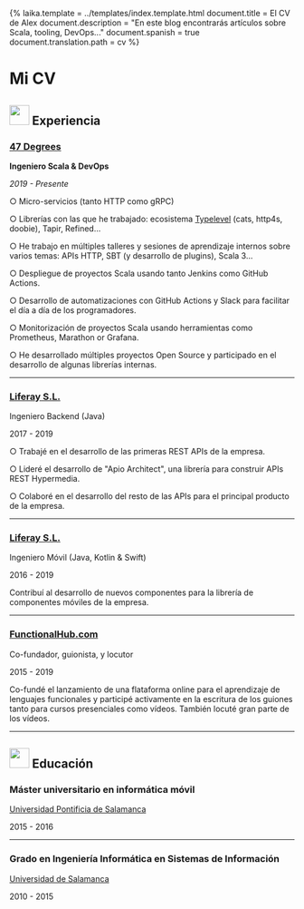 {%
	laika.template = ../templates/index.template.html
	document.title = El CV de Alex
	document.description = "En este blog encontrarás artículos sobre Scala, tooling, DevOps..."
	document.spanish = true
	document.translation.path = cv
%}

# Mi CV

## <img width="35" height="35" src="https://github.githubassets.com/images/icons/emoji/computer.png"> Experiencia

### <a href="https://www.47deg.com" target="_blank">47 Degrees</a>

<i class="fas fa-user-tag"></i> **Ingeniero Scala & DevOps**

<i class="fas fa-calendar-alt"></i> _2019 - Presente_

○ Micro-servicios (tanto HTTP como gRPC)

○ Librerías con las que he trabajado: ecosistema <a href="https://typelevel.org" rel="external" target="_blank">Typelevel</a> (cats, http4s, doobie), Tapir, Refined...

○ He trabajo en múltiples talleres y sesiones de aprendizaje internos sobre varios temas: APIs HTTP, SBT (y desarrollo de plugins), Scala 3...

○ Despliegue de proyectos Scala usando tanto Jenkins como GitHub Actions.

○ Desarrollo de automatizaciones con GitHub Actions y Slack para facilitar el día a día de los programadores.

○ Monitorización de proyectos Scala usando herramientas como Prometheus, Marathon or Grafana.

○ He desarrollado múltiples proyectos Open Source y participado en el desarrollo de algunas librerías internas.

---

### <a href="https://www.liferay.com" target="_blank">Liferay S.L.</a>

<i class="fas fa-user-tag"></i> Ingeniero Backend (Java)

<i class="fas fa-calendar-alt"></i> 2017 - 2019

○ Trabajé en el desarrollo de las primeras REST APIs de la empresa.

○ Lideré el desarrollo de "Apio Architect", una librería para construir APIs REST Hypermedia.

○ Colaboré en el desarrollo del resto de las APIs para el principal producto de la empresa.

---

### <a href="https://www.liferay.com" target="_blank">Liferay S.L.</a>

<i class="fas fa-user-tag"></i> Ingeniero Móvil (Java, Kotlin & Swift)

<i class="fas fa-calendar-alt"></i> 2016 - 2019

Contribuí al desarrollo de nuevos componentes para la librería de componentes móviles de la empresa.

---

### <a href="https://www.functionalhub.com" target="_blank">FunctionalHub.com</a>

<i class="fas fa-user-tag"></i> Co-fundador, guionista, y locutor

<i class="fas fa-calendar-alt"></i> 2015 - 2019

Co-fundé el lanzamiento de una flataforma online para el aprendizaje de lenguajes funcionales y participé activamente en la escritura de los guiones tanto para cursos presenciales como vídeos. También locuté gran parte de los vídeos.

---

## <img width="35" height="35" src="https://github.githubassets.com/images/icons/emoji/school.png"> Educación

### Máster universitario en informática móvil

<i class="fas fa-university"></i> <a target="_blank" href="https://www.upsa.es">Universidad Pontificia de Salamanca</a>

<i class="fas fa-calendar-alt"></i> 2015 - 2016

---

### Grado en Ingeniería Informática en Sistemas de Información

<i class="fas fa-university"></i> <a target="_blank" href="https://www.usal.es">Universidad de Salamanca</a>

<i class="fas fa-calendar-alt"></i> 2010 - 2015